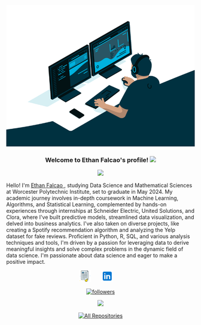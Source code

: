 [![MasterHead](code.gif)]()
<h3 align="center">
  Welcome to Ethan Falcao's profile!
  <img src="https://media.giphy.com/media/hvRJCLFzcasrR4ia7z/giphy.gif" width="28">
</h3> 

<!-- Typing SVG - https://readme-typing-svg.herokuapp.com/demo/ -->
<p align="center" style="text-align: center;">
  <a href="https://git.io/typing-svg">
    <img src="https://readme-typing-svg.herokuapp.com?lines=I+am+Ethan+Falcao;Data+Science;Mathematical+Sciences">
  </a>
</p>      

  
<p>
  Hello! I'm <a href="http://ethanfalcao.github.io/">Ethan Falcao </a>, studying Data Science and Mathematical Sciences at Worcester Polytechnic Institute, set to graduate in May 2024. My academic journey involves in-depth coursework in Machine Learning, Algorithms, and Statistical Learning, complemented by hands-on experiences through internships at Schneider Electric, United Solutions, and Clora, where I've built predictive models, streamlined data visualization, and delved into business analytics. I've also taken on diverse projects, like creating a Spotify recommendation algorithm and analyzing the Yelp dataset for fake reviews. Proficient in Python, R, SQL, and various analysis techniques and tools, I'm driven by a passion for leveraging data to derive meaningful insights and solve complex problems in the dynamic field of data science. I'm passionate about data science and eager to make a positive impact.
</p>

<!-- social -->                    
 <p align="center">
   <a href="http://ethanfalcao.github.io/images/Ethan_Vaz_Falcao_resume.pdf"><img width="32px" alt="Portfolio" src="./cv.png"/></a>
  &#8287;&#8287;&#8287;&#8287;&#8287;
  <a href="https://www.linkedin.com/in/ethan-falcao/" alt="LinkedIN"><img width="32px" src="./img/linked.png"/></a>
  &#8287;&#8287;&#8287;&#8287;&#8287;
</p>
<p align="center">
  <a href="https://github.com/EthanFalcao">
    <img alt="followers" title="Follow me on Github" src="https://custom-icon-badges.herokuapp.com/github/followers/ethanfalcao?color=236ad3&labelColor=1155ba&style=for-the-badge&logo=person-add&label=Follow&logoColor=white"/></a>
</p>
<p align="center">
  <img src="https://komarev.com/ghpvc/?username=ethanfalcao&color=6aa6f8">
</p>
</a>
<p align="center">
  <a href="https://github.com/ethanfalcao?tab=repositories">
    <img alt="All Repositories" title="All Repositories" src="https://custom-icon-badges.herokuapp.com/badge/-All%20Repos-2962FF?style=for-the-badge&logoColor=white&logo=repo"/>
  </a>
</p>
